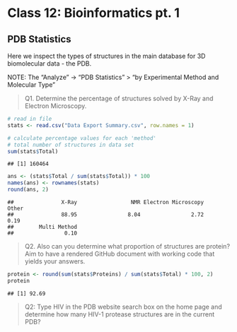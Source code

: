 Class 12: Bioinformatics pt. 1
================

## PDB Statistics

Here we inspect the types of structures in the main database for 3D
biomolecular data - the PDB.

NOTE: The “Analyze” -\> “PDB Statistics” \> “by Experimental Method and
Molecular Type”

> Q1. Determine the percentage of structures solved by X-Ray and
> Electron Microscopy.

``` r
# read in file
stats <- read.csv("Data Export Summary.csv", row.names = 1)

# calculate percentage values for each 'method'
# total number of structures in data set
sum(stats$Total)
```

    ## [1] 160464

``` r
ans <- (stats$Total / sum(stats$Total)) * 100
names(ans) <- rownames(stats)
round(ans, 2)
```

    ##               X-Ray                 NMR Electron Microscopy               Other 
    ##               88.95                8.04                2.72                0.19 
    ##        Multi Method 
    ##                0.10

> Q2. Also can you determine what proportion of structures are protein?
> Aim to have a rendered GitHub document with working code that yields
> your answers.

``` r
protein <- round(sum(stats$Proteins) / sum(stats$Total) * 100, 2)
protein
```

    ## [1] 92.69

> Q2: Type HIV in the PDB website search box on the home page and
> determine how many HIV-1 protease structures are in the current PDB?
